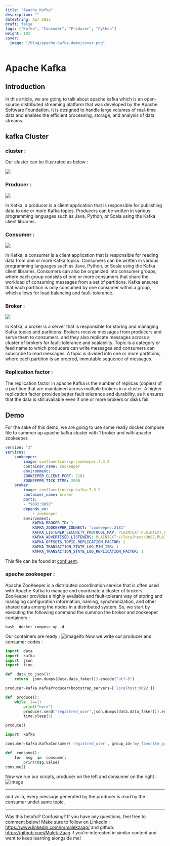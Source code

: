 ```yaml
---
title: "Apache Kafka"
description: ""
dateString: Apr 2023
draft: false
tags: ["Kafka", "Consumer", "Producer", "Python"]
weight: 102
cover:
  image: "/blog/apache-kafka-demo/cover.png"
---
```


# Apache Kafka

## Introduction

In this article, we are going to talk about apache kafka which is an open-source distributed streaming platform that was developed by the Apache Software Foundation. It is designed to handle large volumes of real-time data and enables the efficient processing, storage, and analysis of data streams.

## kafka Cluster

### cluster :

Our cluster can be illustrated as below :

![](https://i.imgur.com/slfiruR.png)

### Producer :

![](https://i.imgur.com/P4qdFP5.png)

In Kafka, a producer is a client application that is responsible for publishing data to one or more Kafka topics. Producers can be written in various programming languages such as Java, Python, or Scala using the Kafka client libraries.

### Consumer :

![](https://i.imgur.com/z7jkktc.png)

In Kafka, a consumer is a client application that is responsible for reading data from one or more Kafka topics. Consumers can be written in various programming languages such as Java, Python, or Scala using the Kafka client libraries.
Consumers can also be organized into consumer groups, where each group consists of one or more consumers that share the workload of consuming messages from a set of partitions. Kafka ensures that each partition is only consumed by one consumer within a group, which allows for load balancing and fault-tolerance.

### Broker :

![](https://i.imgur.com/XBRLF8m.png)

In Kafka, a broker is a server that is responsible for storing and managing Kafka topics and partitions. Brokers receive messages from producers and serve them to consumers, and they also replicate messages across a cluster of brokers for fault-tolerance and scalability.
Topic is a category or feed name to which producers can write messages and consumers can subscribe to read messages. A topic is divided into one or more partitions, where each partition is an ordered, immutable sequence of messages.

### Replication factor :

The replication factor in apache Kafka is the number of replicas (copies) of a partition that are maintained across multiple brokers in a cluster. A higher replication factor provides better fault tolerance and durability, as it ensures that the data is still available even if one or more brokers or disks fail.

## Demo

For the sake of this demo, we are going to use some ready docker compose file to summon up apache kafka cluster with 1 broker and with apache zookeeper.

```yaml
version: "3"
services:
	zookeeper:
		image: confluentinc/cp-zookeeper:7.3.2
		container_name: zookeeper
		environment:
		ZOOKEEPER_CLIENT_PORT: 2181
		ZOOKEEPER_TICK_TIME: 2000
	broker:
		image: confluentinc/cp-kafka:7.3.2
		container_name: broker
		ports:
		- "9092:9092"
		depends_on:
			- zookeeper
		environment:
			KAFKA_BROKER_ID: 1
			KAFKA_ZOOKEEPER_CONNECT: "zookeeper:2181"
			KAFKA_LISTENER_SECURITY_PROTOCOL_MAP: PLAINTEXT:PLAINTEXT,PLAINTEXT_INTERNAL:PLAINTEXT
			KAFKA_ADVERTISED_LISTENERS: PLAINTEXT://localhost:9092,PLAINTEXT_INTERNAL://broker:29092
			KAFKA_OFFSETS_TOPIC_REPLICATION_FACTOR: 1
			KAFKA_TRANSACTION_STATE_LOG_MIN_ISR: 1
			KAFKA_TRANSACTION_STATE_LOG_REPLICATION_FACTOR: 1

```

This file can be found at [confluent](https://developer.confluent.io/quickstart/kafka-docker/).

### apache zookeeper :

Apache ZooKeeper is a distributed coordination service that is often used with Apache Kafka to manage and coordinate a cluster of brokers. ZooKeeper provides a highly available and fault-tolerant way of storing and managing configuration information, naming, synchronization, and other shared data among the nodes in a distributed system.
So, we start by executing the following command the summon the broker and zookeeper containers :

`bash 
docker compose up -d
`

Our containers are ready :
![imageifo](https://i.imgur.com/54d9aLw.png)
Now we write our producer and consumer codes :

```python
import  data
import  kafka
import  json
import  time

def  data_to_json():
	return  json.dumps(data.data_faker()).encode("utf-8")

producer=kafka.KafkaProducer(bootstrap_servers=['localhost:9092'])

def  produce():
	while  1==1:
		print("here")
		producer.send("registred_user",json.dumps(data.data_faker()).encode())
		time.sleep(3)

produce()

```

```python
import  kafka

consumer=kafka.KafkaConsumer('registred_user', group_id='my_favorite_group',bootstrap_servers=["localhost:9092"])

def  consume():
	for  msg  in  consumer:
		print(msg.value)
consume()

```

Now we run our scripts, producer on the left and consumer on the right :
![image](https://i.imgur.com/9eb7cVw.png)

---

and voila, every message generated by the producer is read by the consumer undet same topic.

---

Was this helpful? Confusing? If you have any questions, feel free to comment below! Make sure to follow on Linkedin : https://www.linkedin.com/in/malekzaag/ and github: https://github.com/Malek-Zaag if you’re interested in similar content and want to keep learning alongside me!
